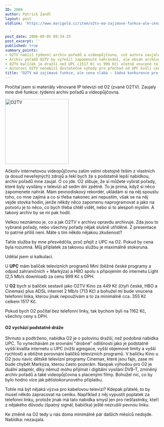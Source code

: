```yaml
---
ID: 2008
author: Patrick Zandl
layout: post
oldlink: 'https://www.marigold.cz/item/o2tv-ma-zajimave-funkce-ale-cena-slaba-zadna-konkurence-pro-upc

  '
post_date: 2006-09-05 09:34:25
post_excerpt: ''
published: true
summary_points:
- O2TV nabízí týdenní archiv pořadů a videopůjčovnu, což autora zaujalo.
- Archiv pořadů O2TV by vyřešil zapomenuté nahrávání, ale obsah archivu je nejasný.
- O2TV balíček je dražší než UPC (1517 Kč vs 999 Kč) včetně vnucené telefonní linky.
- Autorovi O2TV nenabízí dostatečné výhody pro přechod od UPC kvůli ceně.
title: "O2TV má zajímavé funkce, ale cena slabá – žádná konkurence pro UPC"
---
```


<p>Pročítal jsem si materiály věnované IP televizi od O2 (zvané O2TV). Zaujaly mne dvě funkce: týdenní archív pořadů a videopůjčovna. </p>

<div class="rightbox"><img src="/wp-content/uploads/20060905-o2tv.png" alt="O2TV" width="208" height="213" /></div><p>Ačkoliv internetovou videopůjčovnu zatím velmi obstojně řeším z vlastních (a dosud neveřejných) zdrojů a řekl bych že s podstatně lepší nabídkou, archiv pořadů mne zaujal. O co jde. O2 slibuje, že si můžete vybrat pořady, které byly vysílány v televizi až sedm dní zpětně. To je prima, když si něco zapomenete nahrát. Mám pevnodiskový rekordér, ukládám si na něj spoustu toho, co mne zajímá a co si třeba nakonec ani nepustím, však se na něj vejde stovka hodin, jenže někdy něco zapomenu naprogramovat a jako na potvoru je to něco, co bych třeba chtěl vidět, nebo si to alespoň myslím. A takový archiv by se mi pak hodil. </p>

<p>Velkou neznámou je, co a jak O2TV v archivu opravdu archivuje. Zda jsou to vybrané pořady, nebo všechny pořady nějak slušně utříděné. Z presentace to patrné příliš není. Máte s tím někdo nějakou zkušenost?</p>

<p>Tahle služba by mne přesvědčila, proč přejít z UPC na O2. Pokud by cena byla rozumná. Můj příplatek za takovou službu je maximálně stokoruna. </p>

<p>Udělal jsem si kalkulaci. </p>

<p>U <strong>UPC</strong> mám balíček televizních programů Mini (běžné české programy a odpad zahraničních + Markýza) a HBO spolu s připojením do internetu Light (2,5 Mb/s download) za cenu 999 Kč s DPH.</p>

<p>U <strong>O2</strong> bych si balíček sestavil jako O2TV Kino za 449 Kč (čtyři české, HBO a Cinemax) plus ADSL internet 2 Mb/s (713 Kč) a bohužel mi bude vnucena telefonní linka, kterou jinak nepoužívám a to za minimálně cca. 355 Kč celkem 1517 Kč. </p>

<p>Pokud bych O2 počítal bez telefonní linky, tak bychom byli na 1162 Kč, všechny ceny s DPH. </p>

<h4>O2 vychází podstatně dráže</h4>
<p>Shrnuto a podtrženo, nabídka O2 je o polovinu dražší, než podobná nabídka UPC. To vynechávám ze srovnání "drobné" odlišnosti jako je podstatně vyšší kvalita internetu u UPC (nižší agregace, vyšší objemové limity a vyšší rychlost) a obtížné porovnání balíčků televizních programů. V balíčku Kino u O2 jsou navíc dětské televizní programy Cinemax, které jsou fajn, zase mi bude chybět Markýza, kterou často pozerám. Naopak výhodou pro O2 je duální adaptér, díky němuž mohu přijímat i digitální vysílání DVB-T, zmíněný archiv pořadů a také videopůjčovna s placenými filmy. Bohužel nic, co by bylo hodno více jak pětistokorunového příplatku. </p>

<p>Tohle má být nějaká výzva pro kabelovou televizi? Kdepak přátelé, to by musel někdo zapracovat na ceníku. Například z něj vypustit poplatek za telefonní linku, protože jinak má tato nabídka smysl jen pro nešťastníky, kteří z nějakého důvodu (špatný signál, babička) ještě nezrušili pevnou linku.</p>

<p>Ke změně na O2 tedy u nás doma minimálně pár dalších měsíců nedojde. Nabídka: nezaujala.
</p>